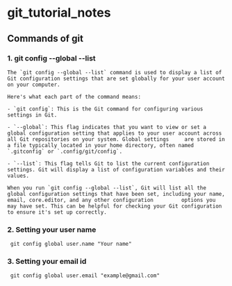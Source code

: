 # git_tutorial_notes

## Commands of git
### 1. git config --global --list
   
    The `git config --global --list` command is used to display a list of Git configuration settings that are set globally for your user account on your computer. 

    Here's what each part of the command means:
    
    - `git config`: This is the Git command for configuring various settings in Git.
    
    - `--global`: This flag indicates that you want to view or set a global configuration setting that applies to your user account across all Git repositories on your system. Global settings     are stored in a file typically located in your home directory, often named `.gitconfig` or `.config/git/config`.
    
    - `--list`: This flag tells Git to list the current configuration settings. Git will display a list of configuration variables and their values.
    
    When you run `git config --global --list`, Git will list all the global configuration settings that have been set, including your name, email, core.editor, and any other configuration         options you may have set. This can be helpful for checking your Git configuration to ensure it's set up correctly.

 ### 2. Setting your user name
     git config global user.name "Your name"
 ### 3. Setting your email id 
     git config global user.email "example@gmail.com"

     


    
